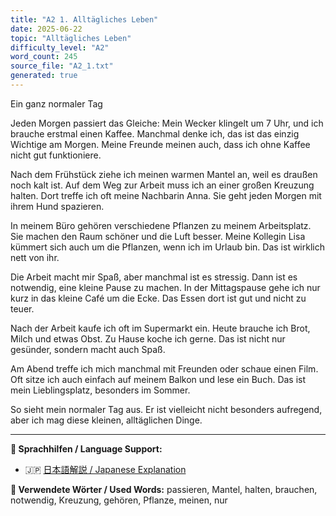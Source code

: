 ```yaml
---
title: "A2 1. Alltägliches Leben"
date: 2025-06-22
topic: "Alltägliches Leben"
difficulty_level: "A2"
word_count: 245
source_file: "A2_1.txt"
generated: true
---
```


Ein ganz normaler Tag

Jeden Morgen passiert das Gleiche: Mein Wecker klingelt um 7 Uhr, und ich brauche erstmal einen Kaffee. Manchmal denke ich, das ist das einzig Wichtige am Morgen. Meine Freunde meinen auch, dass ich ohne Kaffee nicht gut funktioniere.

Nach dem Frühstück ziehe ich meinen warmen Mantel an, weil es draußen noch kalt ist. Auf dem Weg zur Arbeit muss ich an einer großen Kreuzung halten. Dort treffe ich oft meine Nachbarin Anna. Sie geht jeden Morgen mit ihrem Hund spazieren.

In meinem Büro gehören verschiedene Pflanzen zu meinem Arbeitsplatz. Sie machen den Raum schöner und die Luft besser. Meine Kollegin Lisa kümmert sich auch um die Pflanzen, wenn ich im Urlaub bin. Das ist wirklich nett von ihr.

Die Arbeit macht mir Spaß, aber manchmal ist es stressig. Dann ist es notwendig, eine kleine Pause zu machen. In der Mittagspause gehe ich nur kurz in das kleine Café um die Ecke. Das Essen dort ist gut und nicht zu teuer.

Nach der Arbeit kaufe ich oft im Supermarkt ein. Heute brauche ich Brot, Milch und etwas Obst. Zu Hause koche ich gerne. Das ist nicht nur gesünder, sondern macht auch Spaß.

Am Abend treffe ich mich manchmal mit Freunden oder schaue einen Film. Oft sitze ich auch einfach auf meinem Balkon und lese ein Buch. Das ist mein Lieblingsplatz, besonders im Sommer.

So sieht mein normaler Tag aus. Er ist vielleicht nicht besonders aufregend, aber ich mag diese kleinen, alltäglichen Dinge.

---

**📖 Sprachhilfen / Language Support:**
- 🇯🇵 [日本語解説 / Japanese Explanation](../2025-06-22-a2-1-alltaegliches-leben-jp.html)

**📝 Verwendete Wörter / Used Words:**
passieren, Mantel, halten, brauchen, notwendig, Kreuzung, gehören, Pflanze, meinen, nur
